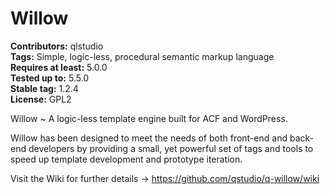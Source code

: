 # Willow #
**Contributors:** qlstudio  
**Tags:** Simple, logic-less, procedural semantic markup language  
**Requires at least:** 5.0.0  
**Tested up to:** 5.5.0  
**Stable tag:** 1.2.4    
**License:** GPL2  

Willow ~ A logic-less template engine built for ACF and WordPress.

Willow has been designed to meet the needs of both front-end and back-end developers by providing a small, yet powerful set of tags and tools to speed up template development and prototype iteration.

Visit the Wiki for further details -> https://github.com/qstudio/q-willow/wiki 
